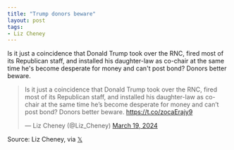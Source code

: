 ```yaml
---
title: "Trump donors beware"
layout: post
tags:
- Liz Cheney
---
```


Is it just a coincidence that Donald Trump took over the RNC, fired most of its Republican staff, and installed his daughter-law as co-chair at the same time he's become desperate for money and can't post bond? Donors better beware.

<blockquote class="twitter-tweet"><p lang="en" dir="ltr">Is it just a coincidence that Donald Trump took over the RNC, fired most of its Republican staff, and installed his daughter-law as co-chair at the same time he’s become desperate for money and can’t post bond? Donors better beware. <a href="https://t.co/zocaErajy9">https://t.co/zocaErajy9</a></p>&mdash; Liz Cheney (@Liz_Cheney) <a href="https://twitter.com/Liz_Cheney/status/1769898804596093349?ref_src=twsrc%5Etfw">March 19, 2024</a></blockquote> <script async src="https://platform.twitter.com/widgets.js" charset="utf-8"></script>

Source: Liz Cheney, via [𝕏](https://x.com)
